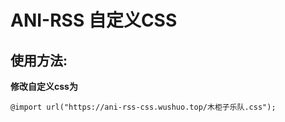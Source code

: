 # ANI-RSS 自定义CSS

## 使用方法:

**修改自定义css为**

`@import url("https://ani-rss-css.wushuo.top/木柜子乐队.css");`

